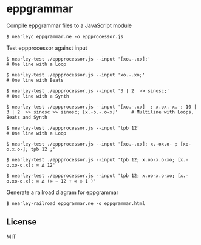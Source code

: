 # eppgrammar


Compile eppgrammar files to a JavaScript module
```
$ nearleyc eppgrammar.ne -o eppprocessor.js
```

Test eppprocessor against input
```
$ nearley-test ./eppprocessor.js --input '[xo.-.xo];'                           # One line with a Loop

$ nearley-test ./eppprocessor.js --input 'xo.-.xo;'                             # One line with Beats

$ nearley-test ./eppprocessor.js --input '3 | 2  >> sinosc;'                    # One line with a Synth

$ nearley-test ./eppprocessor.js --input '[xo.-.xo]  ; x.ox.-x.-; 10 | 3 | 2  >> sinosc >> sinosc; [x.-o.-.o-x]'     # Multiline with Loops, Beats and Synth

$ nearley-test ./eppprocessor.js --input 'tpb 12'                               # One line with a Loop

$ nearley-test ./eppprocessor.js --input '[xo.-.xo]; x.-ox.o- ; [xo-o.x.o-]; tpb 12 ;'

$ nearley-test ./eppprocessor.js --input 'tpb 12; x.oo-x.o-xo; [x.-o.xo-o.x]; ∞ ∆ 12'

$ nearley-test ./eppprocessor.js --input 'tpb 12; x.oo-x.o-xo; [x.-o.xo-o.x]; ∞ ∆ (∞ ~ 12 + ∞ ◊ 1 )'
```

Generate a railroad diagram for eppgrammar
```
$ nearley-railroad eppgrammar.ne -o eppgrammar.html
```


## License
MIT
